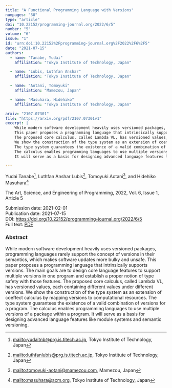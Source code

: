 ```yaml
---
title: "A Functional Programming Language with Versions"
numpages: "30"
type: "article"
doi: "10.22152/programming-journal.org/2022/6/5"
number: "5"
volume: "6"
issue: "1"
id: "urn:doi:10.22152%2Fprogramming-journal.org%2F2022%2F6%2F5"
date: "2021-07-15"
authors: 
  - name: "Tanabe, Yudai"
    affiliation: "Tokyo Institute of Technology, Japan"

  - name: "Lubis, Luthfan Anshar"
    affiliation: "Tokyo Institute of Technology, Japan"

  - name: "Aotani, Tomoyuki"
    affiliation: "Mamezou, Japan"

  - name: "Masuhara, Hidehiko"
    affiliation: "Tokyo Institute of Technology, Japan"

arxiv: "2107.07301"
file: "https://arxiv.org/pdf/2107.07301v1"
excerpt: |
    While modern software development heavily uses versioned packages, programming languages rarely support the concept of versions in their semantics, which makes software updates more bulky and unsafe.
    This paper proposes a programming language that intrinsically supports versions. The main goals are to design core language features to support multiple versions in one program and establish a proper notion of type safety with those features.
    The proposed core calculus, called Lambda VL, has versioned values, each containing different values under different versions.
    We show the construction of the type system as an extension of coeffect calculus by mapping versions to computational resources.
    The type system guarantees the existence of a valid combination of versions for a program.
    The calculus enables programming languages to use multiple versions of a package within a program.
    It will serve as a basis for designing advanced language features like module systems and semantic versioning.

---
```

Yudai Tanabe[^1], Luthfan Anshar Lubis[^2], Tomoyuki Aotani[^3], and Hidehiko Masuhara[^4]

The Art, Science, and Engineering of Programming, 2022, Vol. 6, Issue 1, Article 5

Submission date: 2021-02-01  
Publication date: 2021-07-15  
DOI: <https://doi.org/10.22152/programming-journal.org/2022/6/5>  
Full text: [PDF](https://arxiv.org/pdf/2107.07301v1)  


### Abstract

While modern software development heavily uses versioned packages, programming languages rarely support the concept of versions in their semantics, which makes software updates more bulky and unsafe.
This paper proposes a programming language that intrinsically supports versions. The main goals are to design core language features to support multiple versions in one program and establish a proper notion of type safety with those features.
The proposed core calculus, called Lambda VL, has versioned values, each containing different values under different versions.
We show the construction of the type system as an extension of coeffect calculus by mapping versions to computational resources.
The type system guarantees the existence of a valid combination of versions for a program.
The calculus enables programming languages to use multiple versions of a package within a program.
It will serve as a basis for designing advanced language features like module systems and semantic versioning.


[^1]: <mailto:yudaitnb@prg.is.titech.ac.jp>, Tokyo Institute of Technology, Japan
[^2]: <mailto:luthfanlubis@prg.is.titech.ac.jp>, Tokyo Institute of Technology, Japan
[^3]: <mailto:tomoyuki-aotani@mamezou.com>, Mamezou, Japan
[^4]: <mailto:masuhara@acm.org>, Tokyo Institute of Technology, Japan
